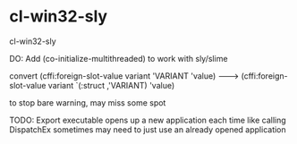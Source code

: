 # cl-win32-sly
cl-win32-sly

DO:
Add (co-initialize-multithreaded) to work with sly/slime


convert
(cffi:foreign-slot-value variant 'VARIANT 'value)
--->
(cffi:foreign-slot-value variant `(:struct ,'VARIANT) 'value)

to stop bare warning, may miss some spot



TODO:
Export executable
opens up a new application each time like calling DispatchEx
sometimes may need to just use an already opened application

